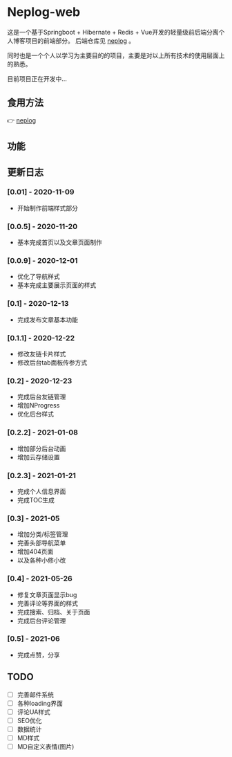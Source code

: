 # Neplog-web

这是一个基于Springboot + Hibernate + Redis + Vue开发的轻量级前后端分离个人博客项目的前端部分。
后端仓库见 [neplog](https://github.com/Uzemiu/neplog) 。

同时也是一个个人以学习为主要目的的项目，主要是对以上所有技术的使用层面上的熟悉。

目前项目正在开发中...

## 食用方法

👉 [neplog](https://github.com/Uzemiu/neplog#食用方法)

## 功能


## 更新日志

### [0.01] - 2020-11-09

- 开始制作前端样式部分

### [0.0.5] - 2020-11-20

- 基本完成首页以及文章页面制作

### [0.0.9] - 2020-12-01

- 优化了导航样式
- 基本完成主要展示页面的样式

### [0.1] - 2020-12-13

- 完成发布文章基本功能

### [0.1.1] - 2020-12-22

- 修改友链卡片样式
- 修改后台tab面板传参方式

### [0.2] - 2020-12-23

- 完成后台友链管理
- 增加NProgress
- 优化后台样式

### [0.2.2] - 2021-01-08

- 增加部分后台动画
- 增加云存储设置

### [0.2.3] - 2021-01-21

- 完成个人信息界面
- 完成TOC生成

### [0.3] - 2021-05

- 增加分类/标签管理
- 完善头部导航菜单
- 增加404页面
- 以及各种小修小改

### [0.4] - 2021-05-26

- 修复文章页面显示bug
- 完善评论等界面的样式
- 完成搜索、归档、关于页面
- 完成后台评论管理

### [0.5] - 2021-06

- 完成点赞，分享

## TODO

- [ ] 完善邮件系统
- [ ] 各种loading界面
- [ ] 评论UA样式
- [ ] SEO优化
- [ ] 数据统计
- [ ] MD样式
- [ ] MD自定义表情(图片)
